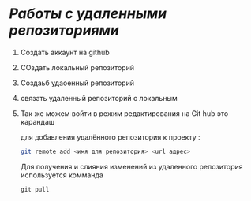 # ***Работы с удаленными репозиториями***
1. Создать аккаунт на github
2. СОздать локальный репозиторий
3. Создаьб удаоенный репозиторий
4. связать удаленный репозиторий с локальным
5. Так же можем войти в режим редактирования на Git hub это карандаш

   для добавления удалённого репозитория к проекту :
   ```Bash
   git remote add <имя для репозитория> <url адрес>
   ```
   Для получения и слияния изменений из удаленного репозитория используется комманда
   ```
   git pull
   ```
